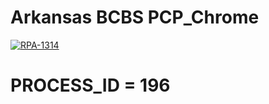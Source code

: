 # Arkansas BCBS PCP_Chrome

[![RPA-1314](href="/browse/RPA-1314")](https://jira.ssnc.global/browse/RPA-1314)                                             

# PROCESS_ID = 196












 
